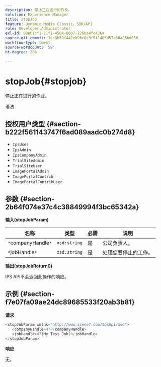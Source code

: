 ```yaml
---
description: 停止正在进行的作业。
solution: Experience Manager
title: stopJob
feature: Dynamic Media Classic，SDK/API
role: Developer,Administrator
exl-id: 90e61cf1-11f1-4504-8007-126ba4fe436a
source-git-commit: 1ec8b59f442eb96c6c3f5f1405d57a38a86bd056
workflow-type: tm+mt
source-wordcount: '59'
ht-degree: 20%

---
```


# stopJob{#stopjob}

停止正在进行的作业。

语法

## 授权用户类型 {#section-b222f561143747f6ad089aadc0b274d8}

* `IpsUser`
* `IpsAdmin`
* `IpsCompanyAdmin`
* `TrialSiteAdmin`
* `TrialSiteUser`
* `ImagePortalAdmin`
* `ImagePortalContrib`
* `ImagePortalContribUser`

## 参数 {#section-2b64f074e37c4c38849994f3bc65342a}

**输入(stopJobParam)**

| 名称 | 类型 | 必需 | 说明 |
|---|---|---|---|
| `*`companyHandle`*` | `xsd:string` | 是 | 公司负责人。 |
| `*`jobHandle`*` | `xsd:string` | 是 | 处理您要停止的工作。 |

**输出(stopJobReturn0)**

IPS API不会返回此操作的响应。

## 示例 {#section-f7e07fa09ae24dc89685533f20ab3b81}

**请求**

```java
<stopJobParam xmlns="http://www.scene7.com/IpsApi/xsd">
   <companyHandle>47</companyHandle>
   <jobHandle>47|My Test Job|</jobHandle>
</stopJobParam>
```

**响应**

无。
